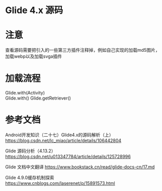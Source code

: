 # Glide 4.x 源码  

# 注意
查看源码需要把引入的一些第三方插件注释掉，例如自己实现的加载md5图片，加载webp以及加载svga插件

# 加载流程  
Glide.with(Activity)  
Glide.with()
Glide.getRetriever()










































































# 参考文档
Android开发知识（二十七）Glide4.x的源码解析（上）
https://blog.csdn.net/lc_miao/article/details/106442804

Glide 源码分析（4.13.2）
https://blog.csdn.net/u013347784/article/details/125728996

Glide 文档中文翻译
https://www.bookstack.cn/read/glide-docs-cn/17.md

Glide 4.9.0缓存机制探索
https://www.cnblogs.com/laserenet/p/15891573.html
